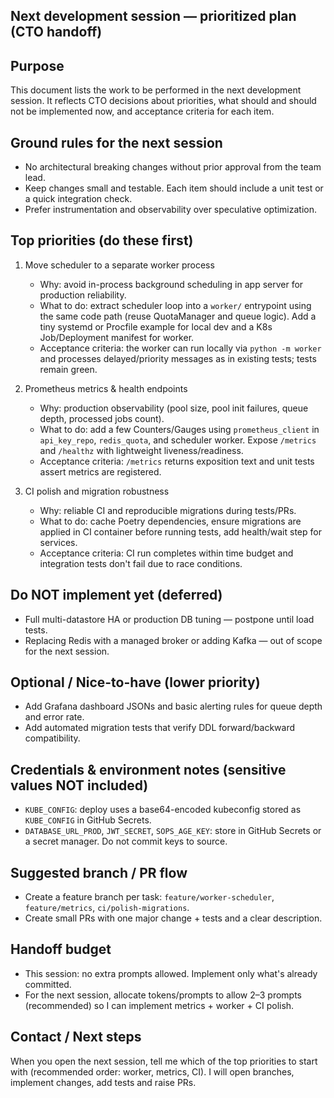 ## Next development session — prioritized plan (CTO handoff)

Purpose
-------
This document lists the work to be performed in the next development session. It reflects CTO decisions about priorities, what should and should not be implemented now, and acceptance criteria for each item.

Ground rules for the next session
---------------------------------
- No architectural breaking changes without prior approval from the team lead.
- Keep changes small and testable. Each item should include a unit test or a quick integration check.
- Prefer instrumentation and observability over speculative optimization.

Top priorities (do these first)
--------------------------------
1) Move scheduler to a separate worker process
   - Why: avoid in-process background scheduling in app server for production reliability.
   - What to do: extract scheduler loop into a `worker/` entrypoint using the same code path (reuse QuotaManager and queue logic). Add a tiny systemd or Procfile example for local dev and a K8s Job/Deployment manifest for worker.
   - Acceptance criteria: the worker can run locally via `python -m worker` and processes delayed/priority messages as in existing tests; tests remain green.

2) Prometheus metrics & health endpoints
   - Why: production observability (pool size, pool init failures, queue depth, processed jobs count).
   - What to do: add a few Counters/Gauges using `prometheus_client` in `api_key_repo`, `redis_quota`, and scheduler worker. Expose `/metrics` and `/healthz` with lightweight liveness/readiness.
   - Acceptance criteria: `/metrics` returns exposition text and unit tests assert metrics are registered.

3) CI polish and migration robustness
   - Why: reliable CI and reproducible migrations during tests/PRs.
   - What to do: cache Poetry dependencies, ensure migrations are applied in CI container before running tests, add health/wait step for services.
   - Acceptance criteria: CI run completes within time budget and integration tests don't fail due to race conditions.

Do NOT implement yet (deferred)
--------------------------------
- Full multi-datastore HA or production DB tuning — postpone until load tests.
- Replacing Redis with a managed broker or adding Kafka — out of scope for the next session.

Optional / Nice-to-have (lower priority)
---------------------------------------
- Add Grafana dashboard JSONs and basic alerting rules for queue depth and error rate.
- Add automated migration tests that verify DDL forward/backward compatibility.

Credentials & environment notes (sensitive values NOT included)
-----------------------------------------------------------------
- `KUBE_CONFIG`: deploy uses a base64-encoded kubeconfig stored as `KUBE_CONFIG` in GitHub Secrets.
- `DATABASE_URL_PROD`, `JWT_SECRET`, `SOPS_AGE_KEY`: store in GitHub Secrets or a secret manager. Do not commit keys to source.

Suggested branch / PR flow
--------------------------
- Create a feature branch per task: `feature/worker-scheduler`, `feature/metrics`, `ci/polish-migrations`.
- Create small PRs with one major change + tests and a clear description.

Handoff budget
---------------
- This session: no extra prompts allowed. Implement only what's already committed.
- For the next session, allocate tokens/prompts to allow 2–3 prompts (recommended) so I can implement metrics + worker + CI polish.

Contact / Next steps
---------------------
When you open the next session, tell me which of the top priorities to start with (recommended order: worker, metrics, CI). I will open branches, implement changes, add tests and raise PRs.
